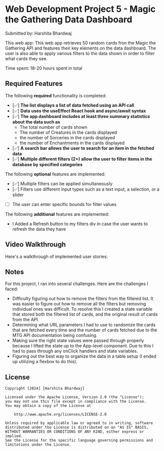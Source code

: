 # Web Development Project 5 - Magic the Gathering Data Dashboard
Submitted by: Harshita Bhardwaj

This web app: This web app retrieves 50 random cards fron the Magic the Gathering API and features their key elements on the data dashboard. The user is also able to apply various filters to the data shown in order to filter what cards they see.

Time spent: 18-20 hours spent in total

## Required Features

The following **required** functionality is completed:

- [✅] **The list displays a list of data fetched using an API call**
- [✅] **Data uses the useEffect React hook and async/await syntax**
- [✅] **The app dashboard includes at least three summary statistics about the data such as**
  * The total number of cards shown
  * The number of Creatures in the cards displayed
  * the number of Sorceries in the cards displayed
  * the number of Enchantments in the cards displayed
- [✅] **A search bar allows the user to search for an item in the fetched data**
- [✅] **Multiple different filters (2+) allow the user to filter items in the database by specified categories**

The following **optional** features are implemented:

- [✅] Multiple filters can be applied simultaneously
- [✅] Filters use different input types such as a text input, a selection, or a slider
- [ ] The user can enter specific bounds for filter values

The following **additional** features are implemented:

* I Added a Refresh button to my filters div in case the user wants to refresh the data they have

## Video Walkthrough

Here's a walkthrough of implemented user stories:

<!-- Replace this with whatever GIF tool you used! -->

## Notes
For this project, I ran into several challenges. Here are the challenges I faced:
* Difficulty figuring out how to remove the filters from the filtered list. It was easier to figure out how to remove all the filters but removing individual ones was difficult. To resolve this I created a state variable that stored both the filtered list of cards, and the original result of cards from the API.
* Determining what URL parameters I had to use to randomize the cards that are fetched every time and the number of cards fetched due to the MTG API documentation being confusing.
* Making sure the right state values were passed through properly because I lifted the state up to the App-level component. Due to this I had to pass through any onClick handlers and state variables.
* Figuring out the best way to organize the data in a table setup (I ended up utilizing a flexbox to do this).

## License

    Copyright [2024] [Harshita Bhardwaj]

    Licensed under the Apache License, Version 2.0 (the "License");
    you may not use this file except in compliance with the License.
    You may obtain a copy of the License at

        http://www.apache.org/licenses/LICENSE-2.0

    Unless required by applicable law or agreed to in writing, software
    distributed under the License is distributed on an "AS IS" BASIS,
    WITHOUT WARRANTIES OR CONDITIONS OF ANY KIND, either express or implied.
    See the License for the specific language governing permissions and
    limitations under the License.
